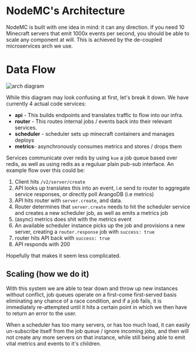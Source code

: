 # NodeMC's Architecture

NodeMC is built with one idea in mind: it can any direction. If you need 10 Minecraft servers that emit 1000x events per second, you should be able to scale any component at will. This is achieved by the de-coupled microservices arch we use.


# Data Flow

![arch diagram](https://cdn.rawgit.com/NodeMC/NodeMC/5697e7db/.github/arch.png)

While this diagram may look confusing at first, let's break it down. We have currently 4 actual code services:

  * **api** - This builds endpoints and translates traffic to flow into our infra.
  * **router** - This routes internal jobs / events back into their relevant services.
  * **scheduler** - scheduler sets up minecraft containers and manages deploys
  * **metrics**- asynchronously consumes metrics and stores / drops them

Services communicate over redis by using `kue` a job queue based over redis, as well as using redis as a reguluar plain pub-sub interface. An
example flow over this could be:

1. Client hits `/v2/server/create`
2. API looks up translates this into an event, i.e send to router to aggregate service responses, or directly poll ArangoDB (i.e metrics)
3. API hits router with `server.create`, and data.
4. Router determines that `server.create` needs to hit the scheduler service and creates a new scheduler job, as well as emits a metrics job
5. (async) metrics does shit with the metrics event
6. An available scheduler instance picks up the job and provisions a new server, creating a `router.response` job with `success: true`
7. router hits API back with `success: true`
8. API responds with 200

Hopefully that makes it seem less complicated.

## Scaling (how we do it)

With this system we are able to tear down and throw up new instances without conflict, job queues operate on a first-come first-served basis eliminating any chance of a race condition, and if a job fails, it is immediately re-attempted until it hits a certain point in which we then have to return an error to the user.

When a scheduler has too many servers, or has too much load, it can easily un-subscribe itself from the job queue / ignore incoming jobs, and then will not create any more servers on that instance, while still being able to emit vital metrics and events to it's children. 
